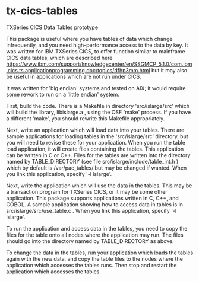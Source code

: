 # tx-cics-tables
TXSeries CICS Data Tables prototype

This package is useful where you have tables of data which change infrequently,
and you need high-performance access to the data by key. It was written for
IBM TXSeries CICS, to offer function similar to mainframe CICS data tables,
which are described here
https://www.ibm.com/support/knowledgecenter/en/SSGMCP_5.1.0/com.ibm.cics.ts.applicationprogramming.doc/topics/dfhp3mm.html
but it may also be useful in applications which are not run under CICS.

It was written for 'big endian' systems and tested on AIX; it would require
some rework to run on a 'little endian' system.

First, build the code. There is a Makefile in directory 'src/islarge/src' which 
will build the library, libislarge.a , using the OSF 'make' process. If you 
have a different 'make', you should rewrite this Makefile appropriately.

Next, write an application which will load data into your tables. There are sample
applications for loading tables in the 'src/islarge/src' directory, but you will need to
revise these for your application. When you run the table load application, it will
create files containing the tables. This application can be written in C or C++.
Files for the tables are written into the directory named by TABLE_DIRECTORY
(see file src/islarge/include/table_int.h ) which by default is /var/pac_tables/
but may be changed if wanted. When you link this application, specify '-l islarge'.

Next, write the application which will use the data in the tables. This may be a
transaction program for TXSeries CICS, or it may be some other application. This
package supports applications written in C, C++, and COBOL. A sample application
showing how to access data in tables is in src/islarge/src/use_table.c . When you
link this application, specify '-l islarge'.

To run the application and access data in the tables, you need to copy the files for
the table onto all nodes where the application may run. The files should go into the
directory named by TABLE_DIRECTORY as above.

To change the data in the tables, run your application which loads the tables again
with the new data, and copy the table files to the nodes where the application which
accesses the tables runs. Then stop and restart the application which accesses the
tables.



